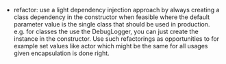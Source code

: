 - refactor: use a light dependency injection approach by always creating a class dependency in the constructor when feasible where the default parameter value is the single class that should be used in production. e.g. for classes the use the DebugLogger, you can just create the instance in the constructor. Use such refactorings as opportunities to for example set values like actor which might be the same for all usages given encapsulation is done right.
